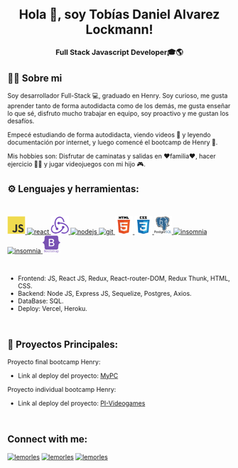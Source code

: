 <h1 align="center">Hola 👋, soy Tobías Daniel Alvarez Lockmann!</h1>
<h3 align="center">Full Stack Javascript Developer🎓🌎</h3>

## 🙋‍♂️ Sobre mi

Soy desarrollador Full-Stack 💻, graduado en Henry. Soy curioso, me gusta aprender tanto de forma autodidacta como de los demás, me gusta enseñar lo que sé, disfruto mucho trabajar en equipo, soy proactivo y me gustan los desafíos.

Empecé estudiando de forma autodidacta, viendo videos 📼 y leyendo documentación por internet, y luego comencé el bootcamp de Henry 🚀.

Mis hobbies son: Disfrutar de caminatas y salidas en ♥familia♥, hacer ejercicio 💪🏼 y jugar videojuegos con mi hijo 🎮.
</br>

## ⚙️ Lenguajes y herramientas:
</br>
<p align="left"> 
<a href="https://developer.mozilla.org/en-US/docs/Web/JavaScript" target="_blank" rel="noreferrer"> 
<img src="https://raw.githubusercontent.com/devicons/devicon/master/icons/javascript/javascript-original.svg" alt="javascript" width="40" height="40"/> 
</a> 
<a href="https://reactjs.org/" target="_blank" rel="noreferrer"> 
<img src="https://upload.wikimedia.org/wikipedia/commons/thumb/4/47/React.svg/1200px-React.svg.png" alt="react" width="40" height="40"/> 
</a>
<a href="https://redux.js.org" target="_blank" rel="noreferrer"> 
<img src="https://raw.githubusercontent.com/devicons/devicon/master/icons/redux/redux-original.svg" alt="redux" width="40" height="40"/> 
</a>
<a href="https://nodejs.org" target="_blank" rel="noreferrer"> 
<img src="https://seeklogo.com/images/N/nodejs-logo-FBE122E377-seeklogo.com.png" alt="nodejs" width="40" height="40"/> 
</a>
<a href="https://git-scm.com/" target="_blank" rel="noreferrer">
<img src="https://www.vectorlogo.zone/logos/git-scm/git-scm-icon.svg" alt="git" width="40" height="40"/> 
</a> 
<a href="https://www.w3.org/html/" target="_blank" rel="noreferrer"> 
<img src="https://raw.githubusercontent.com/devicons/devicon/master/icons/html5/html5-original-wordmark.svg" alt="html5" width="40" height="40"/> 
</a> 
<a href="https://www.w3schools.com/css/" target="_blank" rel="noreferrer"> 
<img src="https://raw.githubusercontent.com/devicons/devicon/master/icons/css3/css3-original-wordmark.svg" alt="css3" width="40" height="40"/> 
</a>
<a href="https://www.postgresql.org" target="_blank" rel="noreferrer"> 
<img src="https://raw.githubusercontent.com/devicons/devicon/master/icons/postgresql/postgresql-original-wordmark.svg" alt="postgresql" width="40" height="40"/> 
</a>
<a href="https://git-scm.com/" target="_blank" rel="noreferrer"> 
<a href="https://insomnia.rest" target="_blank" rel="noreferrer"> 
<img src="https://raw.githubusercontent.com/get-icon/geticon/fc0f660daee147afb4a56c64e12bde6486b73e39/icons/insomnia.svg" alt="insomnia" width="40" height="40"/> 
</a> 
<a href="https://www.postman.com/" target="_blank" rel="noreferrer">
<img src="https://raw.githubusercontent.com/get-icon/geticon/fc0f660daee147afb4a56c64e12bde6486b73e39/icons/postman.svg" alt="insomnia" width="40" height="40"/>
</a>
<a href="https://getbootstrap.com" target="_blank" rel="noreferrer"> 
<img src="https://raw.githubusercontent.com/devicons/devicon/master/icons/bootstrap/bootstrap-plain-wordmark.svg" alt="bootstrap" width="40" height="40"/> 
</a> 
</p>

<br/>

- Frontend: JS, React JS, Redux, React-router-DOM, Redux Thunk, HTML, CSS.
- Backend: Node JS, Express JS, Sequelize, Postgres, Axios.
- DataBase: SQL.
- Deploy: Vercel, Heroku.


</br>

## 🚀 Proyectos Principales:
Proyecto final bootcamp Henry:
- Link al deploy del proyecto: <a href="https://mypc.vercel.app/" target="_blank" rel="noreferrer">MyPC</a>

Proyecto individual bootcamp Henry:
- Link al deploy del proyecto: <a href="https://pi-videogames-lilac.vercel.app/" target="" rel="noreferrer">PI-Videogames</a>

<!-- <br/>
<p align='center'>
  <img width=96% src='./img/menuLanding.png'  alt="MENU'S LANDING" />
  <img width=48% src='./img/menuHome.png'  alt="MENU'S HOME" />
  <img width=48% src='./img/menuDetail.png'  alt="MENU'S DETAIL" />
</p>
<!-- <p align='center'>
  <img width=22% src='./img/menuLandingResponsive.png'  alt="MENU'S HOME" />
  <img width=22% src='./img/menuHomeResponsive.png'  alt="MENU'S HOME" />
  <img width=22% src='./img/menuHomeResNav.png'  alt="MENU'S HOME" />
</p>

<!-- <br/>

### Weather App City
<!-- Weather App is a SPA (Single Page Application) that consumes information from an API (OpenWeatherApp) and displays the weather of the places chosen by the user. -->
<!-- <a href="https://weatherapp-citys.vercel.app" target="_blank" rel="noreferrer">
  Weather App City
</a>
 es un SPA (Single Page Application) la cual consume información de una API externa (OpenWeatherApp) y muestra en pantalla el clima del lugar elegido por el usuario. -->

<!-- - Frontend: JS, ReactJS, HTML, CSS Module. -->

<!-- <br/>
<img src='./img/weatherappHome.png'  alt="weather app" /> -->

<!-- <p align="center">
  <img align="center" src="https://github-readme-streak-stats.herokuapp.com/?user=oriusmjc&theme=black-ice&hide_border=true&stroke=0000&background=060A0CD0" alt="lemorles" />
</p> -->

<br/>

<!-- ## 📊 My Github Stats -->


 <!-- <img align="center" src="https://github-readme-stats.vercel.app/api?username=alemant&show_icons=true&count_private=true&theme=react&hide_border=true&bg_color=0D1117" alt="lemorles" /> -->

  <!-- <img align="left" src="https://github-readme-stats.vercel.app/api/top-langs/?username=alemant&langs_count=8&count_private=true&layout=compact&theme=react&hide_border=true&bg_color=0D1117" alt="lemorles" /> -->

<!-- <br/>
<br/>
<br/> -->
<!-- <br/>
<br/>
<br/>
<br/> -->

## Connect with me:

<p>
  <a href="https://www.linkedin.com/in/tob%C3%ADas-daniel-alvarez-lockmann-224900220/" target="blank"><img align="center" src="https://www.vectorlogo.zone/logos/linkedin/linkedin-ar21.svg" alt="lemorles" height="15%" width="15%" /></a>
  <a href="mailto:tobiasdanielalvarez@gmail.com" target="blank"><img align="center" src="https://www.vectorlogo.zone/logos/gmail/gmail-icon.svg" alt="lemorles" height="5%" width="5%" /></a>
  <a href="https://api.whatsapp.com/send?phone=543512323320" target="blank"><img align="center" src="https://raw.githubusercontent.com/get-icon/geticon/fc0f660daee147afb4a56c64e12bde6486b73e39/icons/whatsapp.svg" alt="lemorles" height="5%" width="5%" /></a>
</p>
